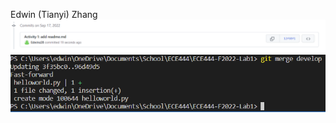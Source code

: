 Edwin (Tianyi) Zhang
![screenshot of adding readme.md](./add_readme.PNG)
![screenshot of merging develop branch](./merging_develop.PNG)